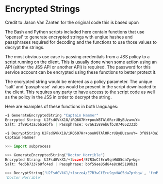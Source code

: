 Encrypted Strings
==================
Credit to Jason Van Zanten for the original code this is based upon

The Bash and Python scripts included here contain functions that use 'openssl' to generate encrypted strings with unqiue hashes and passphrases required for decoding and the functions to use those values to decrypt the strings.

The most obvious use case is passing credentials from a JSS policy to a script running on the client.  This is usually done when some action using an API (either the JSS API or another API) is required.  The password for this service account can be encrypted using these functions to better protect it.

The encrypted string would be entered as a policy parameter.  The unique 'salt' and 'passphrase' values would be present in the script downloaded to the client.  This requires any party to have access to the script code as well as the policy in the JSS in order to decrypt the string.

Here are examples of these functions in both languages:

```bash
~$ GenerateEncryptedString "Captain Hammer"
Encrypted String: U2FsdGVkX18/iRQ6O7Hr+pouW8TAl0RcrUByBUzavuY=
Salt: 3f89143a3bb1ebfa | Passphrase: 67a61589eb6fb3874052333b

~$ DecryptString U2FsdGVkX18/iRQ6O7Hr+pouW8TAl0RcrUByBUzavuY= 3f89143a3bb1ebfa 67a61589eb6fb3874052333b
Captain Hammer
```

```python
>>> import subprocess

>>> GenerateEncryptedString("Doctor Horrible")
Encrypted String: U2FsdGVkX1/+1bcze4/E7R3wCfEru9qnHWG5da7p+bg=
Salt: fed5b7337b8fc4ed | Passphrase: bbf59ee05d84e8c8d5190b31

>>> DecryptString('U2FsdGVkX1/+1bcze4/E7R3wCfEru9qnHWG5da7p+bg=', 'fed5b7337b8fc4ed', 'bbf59ee05d84e8c8d5190b31')
'Doctor Horrible'
```
